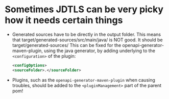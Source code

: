 # Sometimes JDTLS can be very picky how it needs certain things
* Generated sources have to be directly in the output folder. 
	This means that target/generated-sources/src/main/java/<packages> is NOT good.
	It should be target/generated-sources/<packages>
	This can be fixed for the openapi-generator-maven-plugin, using the java generator, by adding underlying to the `<configuration>` of the plugin:
	```xml
	<configOptions>
	<sourceFolder>.</sourceFolder>
	```
* Plugins, such as the `openapi-generator-maven-plugin` when causing troubles, should be added to the `<pluginManagement>` part of the parent pom!
